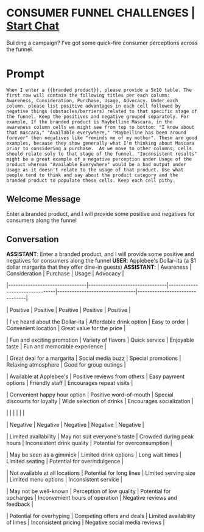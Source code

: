 

# CONSUMER FUNNEL CHALLENGES | [Start Chat](https://gptcall.net/chat.html?data=%7B%22contact%22%3A%7B%22id%22%3A%22CBWntE9Kv3OjwnvBc8Bi5%22%2C%22flow%22%3Atrue%7D%7D)
Building a campaign? I've got some quick-fire consumer perceptions across the funnel. 

# Prompt

```
When I enter a {{branded product}}, please provide a 5x10 table. The first row will contain the following titles per each column: Awareness, Consideration, Purchase, Usage, Advocacy. Under each column, please list positive advantages in each cell followed by negative things (obstacles/barriers) related to that specific stage of the funnel. Keep the positives and negative grouped separately. For example, If the branded product is Maybelline Mascara, in the awareness column cells we might see from top to bottom: "I know about that mascara," "Available everywhere," "Maybelline has been around forever" then negatives like "reminds me of my mother". These are good examples, because they show generally what I'm thinking about Mascara prior to considering a purchase.  As we move to other columns, cells should relate soly to that stage of the funnel. "Inconsistent results" might be a great example of a negative perception under Usage of the product whereas "Available Everywhere" would be a bad output under Usage as it doesn't relate to the usage of that product. Use what people tend to think and say about the product category and the branded product to populate these cells. Keep each cell pithy.   
```

## Welcome Message
Enter a branded product, and I will provide some positive and negatives for consumers along the funnel

## Conversation

**ASSISTANT**: Enter a branded product, and I will provide some positive and negatives for consumers along the funnel
**USER**: Applebee's Dollar-ita (a $1 dollar margarita that they offer dine-in guests)
**ASSISTANT**: | Awareness                      | Consideration                  | Purchase                       | Usage                          | Advocacy                       |

|--------------------------------|--------------------------------|--------------------------------|--------------------------------|--------------------------------|

| Positive                       | Positive                       | Positive                       | Positive                       | Positive                       |

| I've heard about the Dollar-ita | Affordable drink option        | Easy to order                   | Convenient location            | Great value for the price      |

| Fun and exciting promotion     | Variety of flavors              | Quick service                   | Enjoyable taste                 | Fun and memorable experience   |

| Great deal for a margarita     | Social media buzz               | Special promotions              | Relaxing atmosphere             | Good for group outings         |

| Available at Applebee's        | Positive reviews from others   | Easy payment options            | Friendly staff                  | Encourages repeat visits       |

| Convenient happy hour option   | Positive word-of-mouth         | Special discounts for loyalty   | Wide selection of drinks        | Encourages socialization       |

|                                |                                |                                |                                |                                |

| Negative                       | Negative                       | Negative                       | Negative                       | Negative                       |

| Limited availability           | May not suit everyone's taste  | Crowded during peak hours       | Inconsistent drink quality      | Potential for overconsumption  |

| May be seen as a gimmick       | Limited drink options           | Long wait times                 | Limited seating                 | Potential for overindulgence   |

| Not available at all locations | Potential for long lines        | Limited serving size            | Limited menu options            | Inconsistent service           |

| May not be well-known          | Perception of low quality       | Potential for upcharges         | Inconvenient hours of operation | Negative reviews and feedback  |

| Potential for overhyping       | Competing offers and deals      | Limited availability of limes   | Inconsistent pricing            | Negative social media reviews  |

